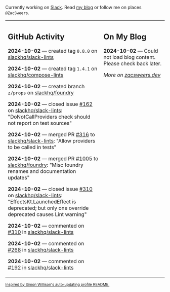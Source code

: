 Currently working on [Slack](https://slack.com/). Read [my blog](https://zacsweers.dev/) or follow me on places `@ZacSweers`.

<table><tr><td valign="top" width="60%">

## GitHub Activity
<!-- githubActivity starts -->
**2024-10-02** — created tag `0.8.0` on [slackhq/slack-lints](https://github.com/slackhq/slack-lints)

**2024-10-02** — created tag `1.4.1` on [slackhq/compose-lints](https://github.com/slackhq/compose-lints)

**2024-10-02** — created branch `z/props` on [slackhq/foundry](https://github.com/slackhq/foundry)

**2024-10-02** — closed issue [#162](https://github.com/slackhq/slack-lints/issues/162) on [slackhq/slack-lints](https://github.com/slackhq/slack-lints): "DoNotCallProviders check should not report on test sources"

**2024-10-02** — merged PR [#316](https://github.com/slackhq/slack-lints/pull/316) to [slackhq/slack-lints](https://github.com/slackhq/slack-lints): "Allow providers to be called in tests"

**2024-10-02** — merged PR [#1005](https://github.com/slackhq/foundry/pull/1005) to [slackhq/foundry](https://github.com/slackhq/foundry): "Misc foundry renames and documentation updates"

**2024-10-02** — closed issue [#310](https://github.com/slackhq/slack-lints/issues/310) on [slackhq/slack-lints](https://github.com/slackhq/slack-lints): "EffectsKt.LaunchedEffect is deprecated; but only one override deprecated causes Lint warning"

**2024-10-02** — commented on [#310](https://github.com/slackhq/slack-lints/issues/310#issuecomment-2389469370) in [slackhq/slack-lints](https://github.com/slackhq/slack-lints)

**2024-10-02** — commented on [#268](https://github.com/slackhq/slack-lints/issues/268#issuecomment-2389468550) in [slackhq/slack-lints](https://github.com/slackhq/slack-lints)

**2024-10-02** — commented on [#192](https://github.com/slackhq/slack-lints/issues/192#issuecomment-2389462745) in [slackhq/slack-lints](https://github.com/slackhq/slack-lints)
<!-- githubActivity ends -->
</td><td valign="top" width="40%">

## On My Blog
<!-- blog starts -->
**2024-10-02** — Could not load blog content. Please check back later.
<!-- blog ends -->
_More on [zacsweers.dev](https://zacsweers.dev/)_
</td></tr></table>

<sub><a href="https://simonwillison.net/2020/Jul/10/self-updating-profile-readme/">Inspired by Simon Willison's auto-updating profile README.</a></sub>